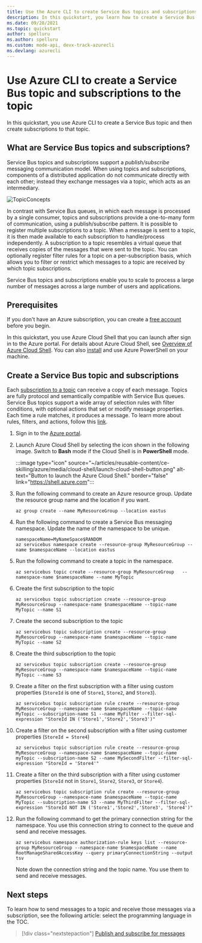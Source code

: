 ```yaml
---
title: Use the Azure CLI to create Service Bus topics and subscriptions
description: In this quickstart, you learn how to create a Service Bus topic and subscriptions to that topic by using the Azure CLI
ms.date: 09/28/2021
ms.topic: quickstart
author: spelluru
ms.author: spelluru
ms.custom: mode-api, devx-track-azurecli 
ms.devlang: azurecli
---
```


# Use Azure CLI to create a Service Bus topic and subscriptions to the topic
In this quickstart, you use Azure CLI to create a Service Bus topic and then create subscriptions to that topic. 

## What are Service Bus topics and subscriptions?
Service Bus topics and subscriptions support a *publish/subscribe* messaging communication model. When using topics and subscriptions, components of a distributed application do not communicate directly with
each other; instead they exchange messages via a topic, which acts as an intermediary.

![TopicConcepts](./media/service-bus-java-how-to-use-topics-subscriptions/sb-topics-01.png)

In contrast with Service Bus queues, in which each message is processed by a single consumer, topics and subscriptions provide a one-to-many form of communication, using a publish/subscribe pattern. It is possible to
register multiple subscriptions to a topic. When a message is sent to a topic, it is then made available to each subscription to handle/process independently. A subscription to a topic resembles a virtual queue that receives copies of the messages that were sent to the topic. You can optionally register filter rules for a topic on a per-subscription basis, which allows you to filter or restrict which messages to a topic are received by which topic subscriptions.

Service Bus topics and subscriptions enable you to scale to process a large number of messages across a large number of users and applications.

## Prerequisites
If you don't have an Azure subscription, you can create a [free account][free account] before you begin.

In this quickstart, you use Azure Cloud Shell that you can launch after sign in to the Azure portal. For details about Azure Cloud Shell, see [Overview of Azure Cloud Shell](../cloud-shell/overview.md). You can also [install](/cli/azure/install-azure-cli) and use Azure PowerShell on your machine. 

## Create a Service Bus topic and subscriptions
Each [subscription to a topic](service-bus-messaging-overview.md#topics) can receive a copy of each message. Topics are fully protocol and semantically compatible with Service Bus queues. Service Bus topics support a wide array of selection rules with filter conditions, with optional actions that set or modify message properties. Each time a rule matches, it produces a message. To learn more about rules, filters, and actions, follow this [link](topic-filters.md).

1. Sign in to the [Azure portal](https://portal.azure.com).
2. Launch Azure Cloud Shell by selecting the icon shown in the following image. Switch to **Bash** mode if the Cloud Shell is in **PowerShell** mode. 

    :::image type="icon" source="~/articles/reusable-content/ce-skilling/azure/media/cloud-shell/launch-cloud-shell-button.png" alt-text="Button to launch the Azure Cloud Shell." border="false" link="https://shell.azure.com":::

3. Run the following command to create an Azure resource group. Update the resource group name and the location if you want. 

    ```azurecli-interactive
    az group create --name MyResourceGroup --location eastus
    ```
4. Run the following command to create a Service Bus messaging namespace. Update the name of the namespace to be unique. 

    ```azurecli-interactive
    namespaceName=MyNameSpace$RANDOM
    az servicebus namespace create --resource-group MyResourceGroup --name $namespaceName --location eastus
    ```
5. Run the following command to create a topic in the namespace. 

    ```azurecli-interactive
    az servicebus topic create --resource-group MyResourceGroup   --namespace-name $namespaceName --name MyTopic
    ```
6. Create the first subscription to the topic
    
    ```azurecli-interactive
    az servicebus topic subscription create --resource-group MyResourceGroup --namespace-name $namespaceName --topic-name MyTopic --name S1    
    ```
6. Create the second subscription to the topic
    
    ```azurecli-interactive
    az servicebus topic subscription create --resource-group MyResourceGroup --namespace-name $namespaceName --topic-name MyTopic --name S2    
    ```
6. Create the third subscription to the topic
    
    ```azurecli-interactive
    az servicebus topic subscription create --resource-group MyResourceGroup --namespace-name $namespaceName --topic-name MyTopic --name S3    
    ```
7. Create a filter on the first subscription with a filter using custom properties (`StoreId` is one of `Store1`, `Store2`, and `Store3`).

    ```azurecli-interactive
    az servicebus topic subscription rule create --resource-group MyResourceGroup --namespace-name $namespaceName --topic-name MyTopic --subscription-name S1 --name MyFilter --filter-sql-expression "StoreId IN ('Store1','Store2','Store3')"    
    ```
8. Create a filter on the second subscription with a filter using customer properties (`StoreId = Store4`)

    ```azurecli-interactive
    az servicebus topic subscription rule create --resource-group MyResourceGroup --namespace-name $namespaceName --topic-name myTopic --subscription-name S2 --name MySecondFilter --filter-sql-expression "StoreId = 'Store4'"    
    ```
9. Create a filter on the third subscription with a filter using customer properties (`StoreId` not in `Store1`, `Store2`, `Store3`, or `Store4`).

    ```azurecli-interactive
    az servicebus topic subscription rule create --resource-group MyResourceGroup --namespace-name $namespaceName --topic-name MyTopic --subscription-name S3 --name MyThirdFilter --filter-sql-expression "StoreId NOT IN ('Store1','Store2','Store3', 'Store4')"     
    ```
10. Run the following command to get the primary connection string for the namespace. You use this connection string to connect to the queue and send and receive messages. 

    ```azurecli-interactive
    az servicebus namespace authorization-rule keys list --resource-group MyResourceGroup --namespace-name $namespaceName --name RootManageSharedAccessKey --query primaryConnectionString --output tsv    
    ```

    Note down the connection string and the topic name. You use them to send and receive messages. 
    

## Next steps
To learn how to send messages to a topic and receive those messages via a subscription, see the following article: select the programming language in the TOC. 

> [!div class="nextstepaction"]
> [Publish and subscribe for messages](service-bus-dotnet-how-to-use-topics-subscriptions.md)


[free account]: https://azure.microsoft.com/free/?ref=microsoft.com&utm_source=microsoft.com&utm_medium=docs&utm_campaign=visualstudio
[fully qualified domain name]: https://wikipedia.org/wiki/Fully_qualified_domain_name
[Install the Azure CLI]: /cli/azure/install-azure-cli
[az group create]: /cli/azure/group#az_group_create
